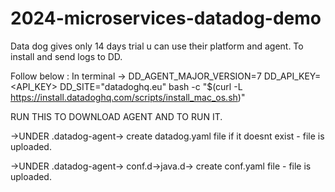 # 2024-microservices-datadog-demo

Data dog gives only 14 days trial u can use their platform and agent.
To install and send logs to DD.

Follow below :
In terminal -> DD_AGENT_MAJOR_VERSION=7 DD_API_KEY=<API_KEY> DD_SITE="datadoghq.eu" bash -c "$(curl -L https://install.datadoghq.com/scripts/install_mac_os.sh)"

RUN THIS TO DOWNLOAD AGENT AND TO RUN IT.

->UNDER .datadog-agent-> 
create datadog.yaml file if it doesnt exist - file is uploaded.

->UNDER .datadog-agent-> conf.d->java.d-> create conf.yaml file - file is uploaded.
